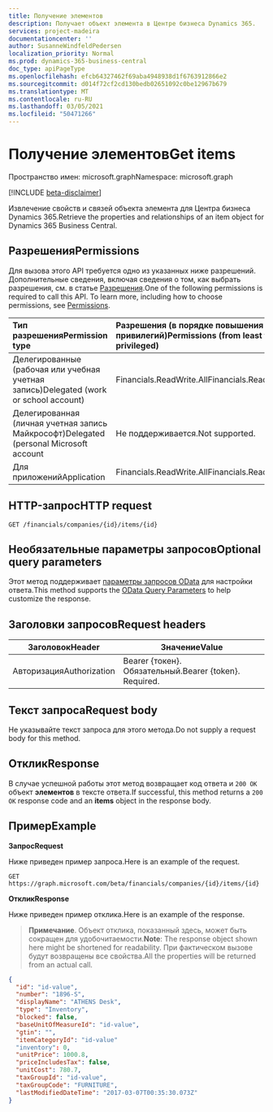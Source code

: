```yaml
---
title: Получение элементов
description: Получает объект элемента в Центре бизнеса Dynamics 365.
services: project-madeira
documentationcenter: ''
author: SusanneWindfeldPedersen
localization_priority: Normal
ms.prod: dynamics-365-business-central
doc_type: apiPageType
ms.openlocfilehash: efcb64327462f69aba4948938d1f6763912866e2
ms.sourcegitcommit: d014f72cf2cd130bedb02651092c0be12967b679
ms.translationtype: MT
ms.contentlocale: ru-RU
ms.lasthandoff: 03/05/2021
ms.locfileid: "50471266"
---
```

# <a name="get-items"></a><span data-ttu-id="a89ea-103">Получение элементов</span><span class="sxs-lookup"><span data-stu-id="a89ea-103">Get items</span></span>

<span data-ttu-id="a89ea-104">Пространство имен: microsoft.graph</span><span class="sxs-lookup"><span data-stu-id="a89ea-104">Namespace: microsoft.graph</span></span>

[!INCLUDE [beta-disclaimer](../../includes/beta-disclaimer.md)]

<span data-ttu-id="a89ea-105">Извлечение свойств и связей объекта элемента для Центра бизнеса Dynamics 365.</span><span class="sxs-lookup"><span data-stu-id="a89ea-105">Retrieve the properties and relationships of an item object for Dynamics 365 Business Central.</span></span>

## <a name="permissions"></a><span data-ttu-id="a89ea-106">Разрешения</span><span class="sxs-lookup"><span data-stu-id="a89ea-106">Permissions</span></span>
<span data-ttu-id="a89ea-p101">Для вызова этого API требуется одно из указанных ниже разрешений. Дополнительные сведения, включая сведения о том, как выбрать разрешения, см. в статье [Разрешения](/graph/permissions-reference).</span><span class="sxs-lookup"><span data-stu-id="a89ea-p101">One of the following permissions is required to call this API. To learn more, including how to choose permissions, see [Permissions](/graph/permissions-reference).</span></span>

|<span data-ttu-id="a89ea-109">Тип разрешения</span><span class="sxs-lookup"><span data-stu-id="a89ea-109">Permission type</span></span> |<span data-ttu-id="a89ea-110">Разрешения (в порядке повышения привилегий)</span><span class="sxs-lookup"><span data-stu-id="a89ea-110">Permissions (from least to most privileged)</span></span>|
|:---------------|:------------------------------------------|
|<span data-ttu-id="a89ea-111">Делегированные (рабочая или учебная учетная запись)</span><span class="sxs-lookup"><span data-stu-id="a89ea-111">Delegated (work or school account)</span></span>|<span data-ttu-id="a89ea-112">Financials.ReadWrite.All</span><span class="sxs-lookup"><span data-stu-id="a89ea-112">Financials.ReadWrite.All</span></span> |
|<span data-ttu-id="a89ea-113">Делегированная (личная учетная запись Майкрософт)</span><span class="sxs-lookup"><span data-stu-id="a89ea-113">Delegated (personal Microsoft account</span></span>|<span data-ttu-id="a89ea-114">Не поддерживается.</span><span class="sxs-lookup"><span data-stu-id="a89ea-114">Not supported.</span></span>|
|<span data-ttu-id="a89ea-115">Для приложений</span><span class="sxs-lookup"><span data-stu-id="a89ea-115">Application</span></span>|<span data-ttu-id="a89ea-116">Financials.ReadWrite.All</span><span class="sxs-lookup"><span data-stu-id="a89ea-116">Financials.ReadWrite.All</span></span>|

## <a name="http-request"></a><span data-ttu-id="a89ea-117">HTTP-запрос</span><span class="sxs-lookup"><span data-stu-id="a89ea-117">HTTP request</span></span>

```
GET /financials/companies/{id}/items/{id}
```

## <a name="optional-query-parameters"></a><span data-ttu-id="a89ea-118">Необязательные параметры запросов</span><span class="sxs-lookup"><span data-stu-id="a89ea-118">Optional query parameters</span></span>
<span data-ttu-id="a89ea-119">Этот метод поддерживает [параметры запросов OData](/graph/query-parameters) для настройки ответа.</span><span class="sxs-lookup"><span data-stu-id="a89ea-119">This method supports the [OData Query Parameters](/graph/query-parameters) to help customize the response.</span></span>

## <a name="request-headers"></a><span data-ttu-id="a89ea-120">Заголовки запросов</span><span class="sxs-lookup"><span data-stu-id="a89ea-120">Request headers</span></span>
|<span data-ttu-id="a89ea-121">Заголовок</span><span class="sxs-lookup"><span data-stu-id="a89ea-121">Header</span></span>       |<span data-ttu-id="a89ea-122">Значение</span><span class="sxs-lookup"><span data-stu-id="a89ea-122">Value</span></span>                    |
|-------------|-------------------------|
|<span data-ttu-id="a89ea-123">Авторизация</span><span class="sxs-lookup"><span data-stu-id="a89ea-123">Authorization</span></span>|<span data-ttu-id="a89ea-p102">Bearer {токен}. Обязательный.</span><span class="sxs-lookup"><span data-stu-id="a89ea-p102">Bearer {token}. Required.</span></span>|

## <a name="request-body"></a><span data-ttu-id="a89ea-126">Текст запроса</span><span class="sxs-lookup"><span data-stu-id="a89ea-126">Request body</span></span>
<span data-ttu-id="a89ea-127">Не указывайте текст запроса для этого метода.</span><span class="sxs-lookup"><span data-stu-id="a89ea-127">Do not supply a request body for this method.</span></span>

## <a name="response"></a><span data-ttu-id="a89ea-128">Отклик</span><span class="sxs-lookup"><span data-stu-id="a89ea-128">Response</span></span>
<span data-ttu-id="a89ea-129">В случае успешной работы этот метод возвращает код ответа и `200 OK` объект **элементов** в тексте ответа.</span><span class="sxs-lookup"><span data-stu-id="a89ea-129">If successful, this method returns a `200 OK` response code and an **items** object in the response body.</span></span>

## <a name="example"></a><span data-ttu-id="a89ea-130">Пример</span><span class="sxs-lookup"><span data-stu-id="a89ea-130">Example</span></span>
<span data-ttu-id="a89ea-131">**Запрос**</span><span class="sxs-lookup"><span data-stu-id="a89ea-131">**Request**</span></span>

<span data-ttu-id="a89ea-132">Ниже приведен пример запроса.</span><span class="sxs-lookup"><span data-stu-id="a89ea-132">Here is an example of the request.</span></span>
```http
GET https://graph.microsoft.com/beta/financials/companies/{id}/items/{id}
```

<span data-ttu-id="a89ea-133">**Отклик**</span><span class="sxs-lookup"><span data-stu-id="a89ea-133">**Response**</span></span>

<span data-ttu-id="a89ea-134">Ниже приведен пример отклика.</span><span class="sxs-lookup"><span data-stu-id="a89ea-134">Here is an example of the response.</span></span> 

> <span data-ttu-id="a89ea-135">**Примечание**. Объект отклика, показанный здесь, может быть сокращен для удобочитаемости.</span><span class="sxs-lookup"><span data-stu-id="a89ea-135">**Note**: The response object shown here might be shortened for readability.</span></span> <span data-ttu-id="a89ea-136">При фактическом вызове будут возвращены все свойства.</span><span class="sxs-lookup"><span data-stu-id="a89ea-136">All the properties will be returned from an actual call.</span></span>

```json
{
  "id": "id-value",
  "number": "1896-S",
  "displayName": "ATHENS Desk",
  "type": "Inventory",
  "blocked": false,
  "baseUnitOfMeasureId": "id-value",
  "gtin": "",
  "itemCategoryId": "id-value"
  "inventory": 0,
  "unitPrice": 1000.8,
  "priceIncludesTax": false,
  "unitCost": 780.7,
  "taxGroupId": "id-value",
  "taxGroupCode": "FURNITURE",
  "lastModifiedDateTime": "2017-03-07T00:35:30.073Z"
}

```




